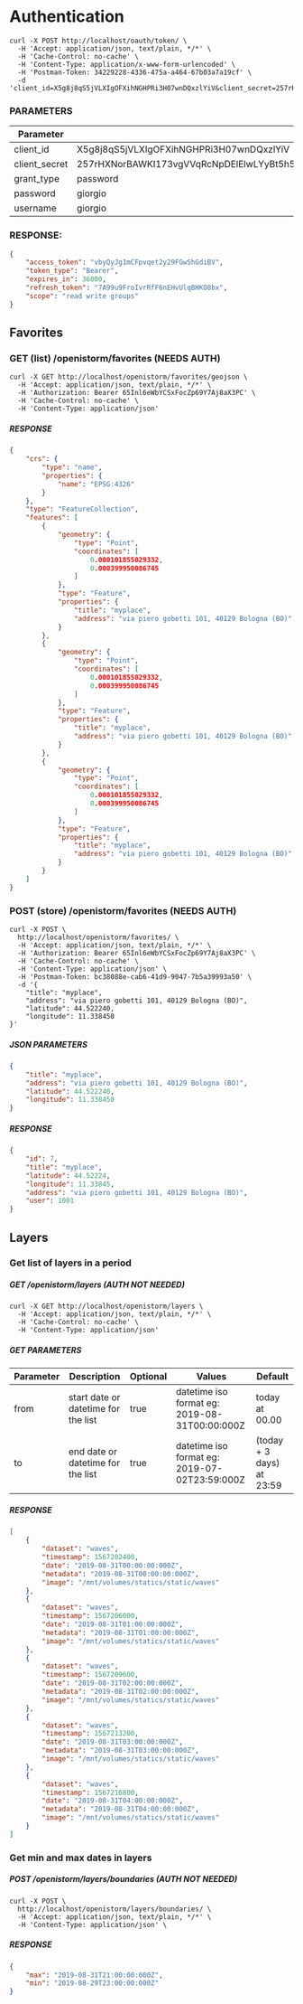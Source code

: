 # Authentication
```
curl -X POST http://localhost/oauth/token/ \
  -H 'Accept: application/json, text/plain, */*' \
  -H 'Cache-Control: no-cache' \
  -H 'Content-Type: application/x-www-form-urlencoded' \
  -H 'Postman-Token: 34229228-4336-475a-a464-67b03a7a19cf' \
  -d 'client_id=X5g8j8qS5jVLXIgOFXihNGHPRi3H07wnDQxzlYiV&client_secret=257rHXNorBAWKI173vgVVqRcNpDElElwLYyBt5h5Jsx2wB5YAkD3TtRJP75TjHDpxoDNp8QZswCSxyQ3M7poMqz2ag5h5VpsLOKWM2GBYaoQN97n9bqNzLNz8TLzTW8Y&grant_type=password&password=giorgio&username=giorgio'
  ```
### PARAMETERS
| Parameter | Value |
|------|-------|
|client_id|X5g8j8qS5jVLXIgOFXihNGHPRi3H07wnDQxzlYiV|
|client_secret|257rHXNorBAWKI173vgVVqRcNpDElElwLYyBt5h5Jsx2wB5YAkD3TtRJP75TjHDpxoDNp8QZswCSxyQ3M7poMqz2ag5h5VpsLOKWM2GBYaoQN97n9bqNzLNz8TLzTW8Y|
|grant_type|password|
|password|giorgio|
|username|giorgio|

### RESPONSE:

```json
{
    "access_token": "vbyQyJg1mCFpvqet2y29FGwShGdiBV",
    "token_type": "Bearer",
    "expires_in": 36000,
    "refresh_token": "7A99u9FroIvrRfF6nEHvUlqBHKO8bx",
    "scope": "read write groups"
}
```


## Favorites

### GET (list) /openistorm/favorites (NEEDS AUTH)
```
curl -X GET http://localhost/openistorm/favorites/geojson \
  -H 'Accept: application/json, text/plain, */*' \
  -H 'Authorization: Bearer 65Inl6eWbYCSxFocZp69Y7Aj8aX3PC' \
  -H 'Cache-Control: no-cache' \
  -H 'Content-Type: application/json'
  ```
##### RESPONSE
```json
{
    "crs": {
        "type": "name",
        "properties": {
            "name": "EPSG:4326"
        }
    },
    "type": "FeatureCollection",
    "features": [
        {
            "geometry": {
                "type": "Point",
                "coordinates": [
                    0.000101855029332,
                    0.000399950086745
                ]
            },
            "type": "Feature",
            "properties": {
                "title": "myplace",
                "address": "via piero gobetti 101, 40129 Bologna (BO)"
            }
        },
        {
            "geometry": {
                "type": "Point",
                "coordinates": [
                    0.000101855029332,
                    0.000399950086745
                ]
            },
            "type": "Feature",
            "properties": {
                "title": "myplace",
                "address": "via piero gobetti 101, 40129 Bologna (BO)"
            }
        },
        {
            "geometry": {
                "type": "Point",
                "coordinates": [
                    0.000101855029332,
                    0.000399950086745
                ]
            },
            "type": "Feature",
            "properties": {
                "title": "myplace",
                "address": "via piero gobetti 101, 40129 Bologna (BO)"
            }
        }
    ]
}
```


### POST (store) /openistorm/favorites (NEEDS AUTH)

```
curl -X POST \
  http://localhost/openistorm/favorites/ \
  -H 'Accept: application/json, text/plain, */*' \
  -H 'Authorization: Bearer 65Inl6eWbYCSxFocZp69Y7Aj8aX3PC' \
  -H 'Cache-Control: no-cache' \
  -H 'Content-Type: application/json' \
  -H 'Postman-Token: bc38088e-cab6-41d9-9047-7b5a39993a50' \
  -d '{
	"title": "myplace",
	"address": "via piero gobetti 101, 40129 Bologna (BO)",
	"latitude": 44.522240,
	"longitude": 11.338450
}'
```

##### JSON PARAMETERS
```json
{
	"title": "myplace",
	"address": "via piero gobetti 101, 40129 Bologna (BO)",
	"latitude": 44.522240,
	"longitude": 11.338450
}
```


##### RESPONSE
```json
{
    "id": 7,
    "title": "myplace",
    "latitude": 44.52224,
    "longitude": 11.33845,
    "address": "via piero gobetti 101, 40129 Bologna (BO)",
    "user": 1001
}
```


## Layers

### Get list of layers in a period

##### GET /openistorm/layers (AUTH NOT NEEDED)
```
curl -X GET http://localhost/openistorm/layers \
  -H 'Accept: application/json, text/plain, */*' \
  -H 'Cache-Control: no-cache' \
  -H 'Content-Type: application/json'
  ```
  

##### GET PARAMETERS
| Parameter | Description                         | Optional | Values                                         | Default                   |
|-----------|-------------------------------------|----------|------------------------------------------------|---------------------------|
| from      | start date or datetime for the list | true     | datetime iso format eg: 2019-08-31T00:00:000Z  | today at 00.00            |
| to        | end date or datetime for the list   | true     | datetime iso format  eg: 2019-07-02T23:59:000Z | (today + 3 days) at 23:59 |

  
##### RESPONSE
```json
[
    {
        "dataset": "waves",
        "timestamp": 1567202400,
        "date": "2019-08-31T00:00:00:000Z",
        "metadata": "2019-08-31T00:00:00:000Z",
        "image": "/mnt/volumes/statics/static/waves"
    },
    {
        "dataset": "waves",
        "timestamp": 1567206000,
        "date": "2019-08-31T01:00:00:000Z",
        "metadata": "2019-08-31T01:00:00:000Z",
        "image": "/mnt/volumes/statics/static/waves"
    },
    {
        "dataset": "waves",
        "timestamp": 1567209600,
        "date": "2019-08-31T02:00:00:000Z",
        "metadata": "2019-08-31T02:00:00:000Z",
        "image": "/mnt/volumes/statics/static/waves"
    },
    {
        "dataset": "waves",
        "timestamp": 1567213200,
        "date": "2019-08-31T03:00:00:000Z",
        "metadata": "2019-08-31T03:00:00:000Z",
        "image": "/mnt/volumes/statics/static/waves"
    },
    {
        "dataset": "waves",
        "timestamp": 1567216800,
        "date": "2019-08-31T04:00:00:000Z",
        "metadata": "2019-08-31T04:00:00:000Z",
        "image": "/mnt/volumes/statics/static/waves"
    }
]
```

### Get min and max dates in layers

##### POST /openistorm/layers/boundaries (AUTH NOT NEEDED)

```
curl -X POST \
  http://localhost/openistorm/layers/boundaries/ \
  -H 'Accept: application/json, text/plain, */*' \
  -H 'Content-Type: application/json' \
```

##### RESPONSE
```json
{
    "max": "2019-08-31T21:00:00:000Z",
    "min": "2019-08-29T23:00:00:000Z"
}
```

